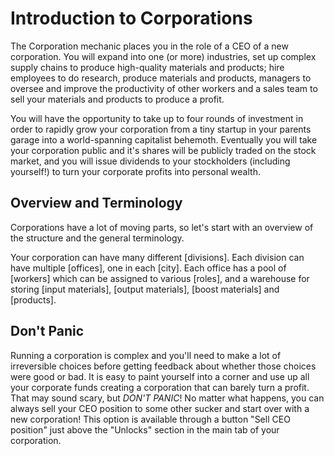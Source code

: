 # Introduction to Corporations

The Corporation mechanic places you in the role of a CEO of a new
corporation. You will expand into one (or more) industries, set up
complex supply chains to produce high-quality materials and products;
hire employees to do research, produce materials and products,
managers to oversee and improve the productivity of other workers and
a sales team to sell your materials and products to produce a profit.

You will have the opportunity to take up to four rounds of investment
in order to rapidly grow your corporation from a tiny startup in your
parents garage into a world-spanning capitalist behemoth. Eventually
you will take your corporation public and it's shares will be publicly
traded on the stock market, and you will issue dividends to your
stockholders (including yourself!) to turn your corporate profits into
personal wealth.

## Overview and Terminology

Corporations have a lot of moving parts, so let's start with an
overview of the structure and the general terminology.

Your corporation can have many different [divisions]. Each division
can have multiple [offices], one in each [city]. Each office has a
pool of [workers] which can be assigned to various [roles], and a
warehouse for storing [input materials], [output materials], [boost
materials] and [products].

## Don't Panic

Running a corporation is complex and you'll need to make a lot of
irreversible choices before getting feedback about whether those
choices were good or bad. It is easy to paint yourself into a corner
and use up all your corporate funds creating a corporation that can
barely turn a profit. That may sound scary, but _DON'T PANIC_! No
matter what happens, you can always sell your CEO position to some
other sucker and start over with a new corporation! This option is
available through a button "Sell CEO position" just above the
"Unlocks" section in the main tab of your corporation.
